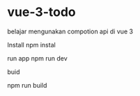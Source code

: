 # vue-3-todo
belajar mengunakan compotion api di vue 3

Install
npm instal

run app
npm run dev

buid

npm run build

